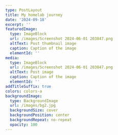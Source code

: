 ```yaml
---
type: PostLayout
title: My homelab journey
date: '2024-09-18'
excerpt: ''
featuredImage:
  type: ImageBlock
  url: /images/Screenshot 2024-06-01 203847.png
  altText: Post thumbnail image
  caption: Caption of the image
  elementId: ''
media:
  type: ImageBlock
  url: /images/Screenshot 2024-06-01 203847.png
  altText: Post image
  caption: Caption of the image
  elementId: ''
addTitleSuffix: true
colors: colors-a
backgroundImage:
  type: BackgroundImage
  url: /images/bg2.jpg
  backgroundSize: cover
  backgroundPosition: center
  backgroundRepeat: no-repeat
  opacity: 100
---
```

